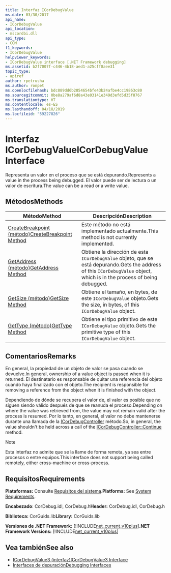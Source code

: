 ```yaml
---
title: Interfaz ICorDebugValue
ms.date: 03/30/2017
api_name:
- ICorDebugValue
api_location:
- mscordbi.dll
api_type:
- COM
f1_keywords:
- ICorDebugValue
helpviewer_keywords:
- ICorDebugValue interface [.NET Framework debugging]
ms.assetid: b2f7007f-c446-4b18-aed1-a25cff8aee31
topic_type:
- apiref
author: rpetrusha
ms.author: ronpet
ms.openlocfilehash: bdc889dd6b2854654bfe43b24afbe4cc19863c80
ms.sourcegitcommit: 0be8a279af6d8a43e03141e349d3efd5d35f8767
ms.translationtype: HT
ms.contentlocale: es-ES
ms.lasthandoff: 04/18/2019
ms.locfileid: "59227826"
---
```

# <a name="icordebugvalue-interface"></a><span data-ttu-id="b7181-102">Interfaz ICorDebugValue</span><span class="sxs-lookup"><span data-stu-id="b7181-102">ICorDebugValue Interface</span></span>
<span data-ttu-id="b7181-103">Representa un valor en el proceso que se está depurando.</span><span class="sxs-lookup"><span data-stu-id="b7181-103">Represents a value in the process being debugged.</span></span> <span data-ttu-id="b7181-104">El valor puede ser de lectura o un valor de escritura.</span><span class="sxs-lookup"><span data-stu-id="b7181-104">The value can be a read or a write value.</span></span>  
  
## <a name="methods"></a><span data-ttu-id="b7181-105">Métodos</span><span class="sxs-lookup"><span data-stu-id="b7181-105">Methods</span></span>  
  
|<span data-ttu-id="b7181-106">Método</span><span class="sxs-lookup"><span data-stu-id="b7181-106">Method</span></span>|<span data-ttu-id="b7181-107">Descripción</span><span class="sxs-lookup"><span data-stu-id="b7181-107">Description</span></span>|  
|------------|-----------------|  
|[<span data-ttu-id="b7181-108">CreateBreakpoint (método)</span><span class="sxs-lookup"><span data-stu-id="b7181-108">CreateBreakpoint Method</span></span>](../../../../docs/framework/unmanaged-api/debugging/icordebugvalue-createbreakpoint-method.md)|<span data-ttu-id="b7181-109">Este método no está implementado actualmente.</span><span class="sxs-lookup"><span data-stu-id="b7181-109">This method is not currently implemented.</span></span>|  
|[<span data-ttu-id="b7181-110">GetAddress (método)</span><span class="sxs-lookup"><span data-stu-id="b7181-110">GetAddress Method</span></span>](../../../../docs/framework/unmanaged-api/debugging/icordebugvalue-getaddress-method.md)|<span data-ttu-id="b7181-111">Obtiene la dirección de esta `ICorDebugValue` objeto, que se está depurando.</span><span class="sxs-lookup"><span data-stu-id="b7181-111">Gets the address of this `ICorDebugValue` object, which is in the process of being debugged.</span></span>|  
|[<span data-ttu-id="b7181-112">GetSize (método)</span><span class="sxs-lookup"><span data-stu-id="b7181-112">GetSize Method</span></span>](../../../../docs/framework/unmanaged-api/debugging/icordebugvalue-getsize-method.md)|<span data-ttu-id="b7181-113">Obtiene el tamaño, en bytes, de este `ICorDebugValue` objeto.</span><span class="sxs-lookup"><span data-stu-id="b7181-113">Gets the size, in bytes, of this `ICorDebugValue` object.</span></span>|  
|[<span data-ttu-id="b7181-114">GetType (método)</span><span class="sxs-lookup"><span data-stu-id="b7181-114">GetType Method</span></span>](../../../../docs/framework/unmanaged-api/debugging/icordebugvalue-gettype-method.md)|<span data-ttu-id="b7181-115">Obtiene el tipo primitivo de este `ICorDebugValue` objeto.</span><span class="sxs-lookup"><span data-stu-id="b7181-115">Gets the primitive type of this `ICorDebugValue` object.</span></span>|  
  
## <a name="remarks"></a><span data-ttu-id="b7181-116">Comentarios</span><span class="sxs-lookup"><span data-stu-id="b7181-116">Remarks</span></span>  
 <span data-ttu-id="b7181-117">En general, la propiedad de un objeto de valor se pasa cuando se devuelve.</span><span class="sxs-lookup"><span data-stu-id="b7181-117">In general, ownership of a value object is passed when it is returned.</span></span> <span data-ttu-id="b7181-118">El destinatario es responsable de quitar una referencia del objeto cuando haya finalizado con el objeto.</span><span class="sxs-lookup"><span data-stu-id="b7181-118">The recipient is responsible for removing a reference from the object when it is finished with the object.</span></span>  
  
 <span data-ttu-id="b7181-119">Dependiendo de dónde se recupera el valor de, el valor es posible que no siguen siendo válido después de que se reanuda el proceso.</span><span class="sxs-lookup"><span data-stu-id="b7181-119">Depending on where the value was retrieved from, the value may not remain valid after the process is resumed.</span></span> <span data-ttu-id="b7181-120">Por lo tanto, en general, el valor no debe mantenerse durante una llamada de la [ICorDebugController](../../../../docs/framework/unmanaged-api/debugging/icordebugcontroller-continue-method.md) método.</span><span class="sxs-lookup"><span data-stu-id="b7181-120">So, in general, the value shouldn't be held across a call of the [ICorDebugController::Continue](../../../../docs/framework/unmanaged-api/debugging/icordebugcontroller-continue-method.md) method.</span></span>  
  
> [!NOTE]
>  <span data-ttu-id="b7181-121">Esta interfaz no admite que se la llame de forma remota, ya sea entre procesos o entre equipos.</span><span class="sxs-lookup"><span data-stu-id="b7181-121">This interface does not support being called remotely, either cross-machine or cross-process.</span></span>  
  
## <a name="requirements"></a><span data-ttu-id="b7181-122">Requisitos</span><span class="sxs-lookup"><span data-stu-id="b7181-122">Requirements</span></span>  
 <span data-ttu-id="b7181-123">**Plataformas:** Consulte [Requisitos del sistema](../../../../docs/framework/get-started/system-requirements.md).</span><span class="sxs-lookup"><span data-stu-id="b7181-123">**Platforms:** See [System Requirements](../../../../docs/framework/get-started/system-requirements.md).</span></span>  
  
 <span data-ttu-id="b7181-124">**Encabezado**: CorDebug.idl, CorDebug.h</span><span class="sxs-lookup"><span data-stu-id="b7181-124">**Header:** CorDebug.idl, CorDebug.h</span></span>  
  
 <span data-ttu-id="b7181-125">**Biblioteca:** CorGuids.lib</span><span class="sxs-lookup"><span data-stu-id="b7181-125">**Library:** CorGuids.lib</span></span>  
  
 <span data-ttu-id="b7181-126">**Versiones de .NET Framework:** [!INCLUDE[net_current_v10plus](../../../../includes/net-current-v10plus-md.md)]</span><span class="sxs-lookup"><span data-stu-id="b7181-126">**.NET Framework Versions:** [!INCLUDE[net_current_v10plus](../../../../includes/net-current-v10plus-md.md)]</span></span>  
  
## <a name="see-also"></a><span data-ttu-id="b7181-127">Vea también</span><span class="sxs-lookup"><span data-stu-id="b7181-127">See also</span></span>

- [<span data-ttu-id="b7181-128">ICorDebugValue3 (interfaz)</span><span class="sxs-lookup"><span data-stu-id="b7181-128">ICorDebugValue3 Interface</span></span>](../../../../docs/framework/unmanaged-api/debugging/icordebugvalue3-interface.md)
- [<span data-ttu-id="b7181-129">Interfaces de depuración</span><span class="sxs-lookup"><span data-stu-id="b7181-129">Debugging Interfaces</span></span>](../../../../docs/framework/unmanaged-api/debugging/debugging-interfaces.md)
